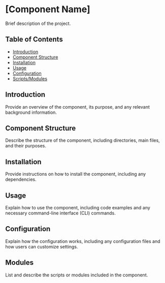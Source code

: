 # [Component Name]

Brief description of the project.

## Table of Contents

- [Introduction](#introduction)
- [Component Structure](#component-structure)
- [Installation](#installation)
- [Usage](#usage)
- [Configuration](#configuration)
- [Scripts/Modules](#modules)

## Introduction

Provide an overview of the component, its purpose, and any relevant background information.

## Component Structure

Describe the structure of the component, including directories, main files, and their purposes.

## Installation

Provide instructions on how to install the component, including any dependencies.

## Usage

Explain how to use the component, including code examples and any necessary command-line interface (CLI) commands.

## Configuration

Explain how the configuration works, including any configuration files and how users can customize settings.

## Modules

List and describe the scripts or modules included in the component.
